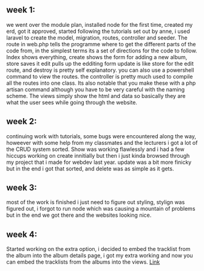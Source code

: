 ## week 1: 
we went over the module plan, installed node for the first time, created my erd, got it approved, started following the tutorials set out by anne, i used laravel to create the model, migration, routes, controller and seeder. The route in web.php tells the programme where to get the different parts of the code from, in the simplest terms its a set of directions for the code to follow. Index shows everything, create shows the form for adding a new album, store saves it edit pulls up the edditing form update is like store for the edit route, and destroy is pretty self explanatory. you can also use a powershell command to view the routes. the controller is pretty much used to compile all the routes into one class. Its also notable that you make these with a php artisan command although you have to be very careful with the naming scheme. The views simply show the html and data so basically they are what the user sees while going through the website.

## week 2:
continuing work with tutorials, some bugs were encountered along the way, howeever with some help from my classmates and the lecturers i got a lot of the CRUD system sorted. Show was working flawlessly and i had a few hiccups working on create innitially but then i just kinda browsed through my project that i made for webdev last year. update was a bit more finicky but in the end i got that sorted, and delete was as simple as it gets. 

## week 3: 
most of the work is finished i just need to figure out styling, 
stylign was figured out, i forgot to run node which was causing a mountain of problems but in the end we got there and the websites looking nice.

## week 4: 
Started working on the extra option, i decided to embed the tracklist from the album into the album details page, i got my extra working and now you can embed the tracklists from the albums into the views.
<a href="https://www.google.com">Link</a>